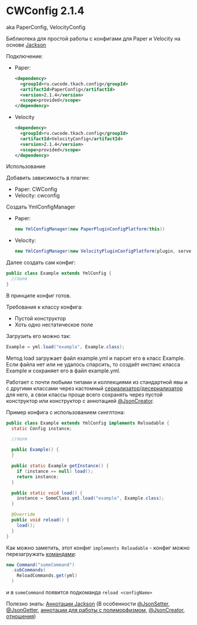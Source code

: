 # CWConfig 2.1.4

aka PaperConfig, VelocityConfig

Библиотека для простой работы с конфигами для Paper и Velocity на основе [Jackson](https://github.com/FasterXML/jackson)

Подключение:

* Paper:
  ```xml
  <dependency>
    <groupId>ru.cwcode.tkach.config</groupId>
    <artifactId>PaperConfig</artifactId>
    <version>2.1.4</version>
    <scope>provided</scope>
  </dependency>
  ```
* Velocity
  ```xml
  <dependency>
    <groupId>ru.cwcode.tkach.config</groupId>
    <artifactId>VelocityConfig</artifactId>
    <version>2.1.4</version>
    <scope>provided</scope>
  </dependency>
  ```

Использование

Добавить зависимость в плагин:
* Paper: CWConfig
* Velocity: cwconfig

Создать YmlConfigManager

* Paper:
  ```java
  new YmlConfigManager(new PaperPluginConfigPlatform(this))
  ```
* Velocity:
  ```java
  new YmlConfigManager(new VelocityPluginConfigPlatform(plugin, server, logger, dataDirectory));
  ```

Далее создать сам конфиг:

```java
public class Example extends YmlConfig {
  //поля
}
```

В принципе конфиг готов.

Требования к классу конфига:

* Пустой конструктор
* Хоть одно нестатическое поле

Загрузить его можно так:

```java
Example = yml.load("example", Example.class);
```

Метод load загружает файл example.yml и парсит его в класс Example. Если файла нет или не удалось спарсить, то создаёт
инстанс класса Example и сохраняет его в файл example.yml.

Работает с почти любыми типами и коллекциями из стандартной явы и с другими классами через
кастомный [сериализатор](https://github.com/KamikotoTkach/TkachConfig/blob/master/Config/PaperPlatform/src/main/java/ru/cwcode/tkach/config/paper/jackson/modules/LocationSerializer.java)/[десериализатор](https://github.com/KamikotoTkach/TkachConfig/blob/master/Config/PaperPlatform/src/main/java/ru/cwcode/tkach/config/paper/jackson/modules/LocationDeserializer.java)
для него, а свои классы проще всего сохранять через пустой конструктор или конструктор с
аннотацией [@JsonCreator](https://reflectoring.io/spring-jsoncreator/).

Пример конфига с использованием синглтона:

```java
public class Example extends YmlConfig implements Reloadable {
  static Config instance;

  //поля

  public Example() {
  }

  public static Example getInstance() {
    if (instance == null) load();
    return instance;
  }

  public static void load() {
    instance = SomeClass.yml.load("example", Example.class);
  }

  @Override
  public void reload() {
    load();
  }
}
```

Как можно заметить, этот конфиг `implements Reloadable` - конфиг можно
перезагружать [командами](https://github.com/KamikotoTkach/TkachCommands):

```java
new Command("someCommand")
  .subCommands(
    ReloadCommands.get(yml)
  )
```

и в `someCommand` появится подкоманда `reload <configName>`

Полезно знать: [Аннотации Jackson](https://www.baeldung.com/jackson-annotations) (В
особенности [@JsonSetter](https://www.baeldung.com/jackson-annotations#4-jsonsetter), [@JsonGetter](https://www.baeldung.com/jackson-annotations#2-jsongetter), [аннотации для работы с полиморфизмом](https://www.baeldung.com/jackson-annotations#jackson-polymorphic-type-handling-annotations), [@JsonCreator](https://www.baeldung.com/jackson-annotations#1-jsoncreator), [отношения](https://www.baeldung.com/jackson-annotations#5-jsonmanagedreference-jsonbackreference))

